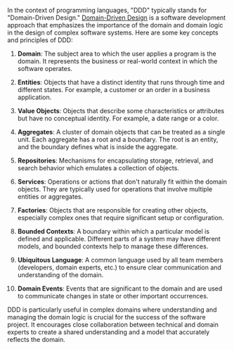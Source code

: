 
In the context of programming languages, "DDD" typically stands for "Domain-Driven Design." [Domain-Driven Design](https://en.wikipedia.org/wiki/Domain-driven_design) is a software development approach that emphasizes the importance of the domain and domain logic in the design of complex software systems. Here are some key concepts and principles of DDD:

1. **Domain**: The subject area to which the user applies a program is the domain. It represents the business or real-world context in which the software operates.

2. **Entities**: Objects that have a distinct identity that runs through time and different states. For example, a customer or an order in a business application.

3. **Value Objects**: Objects that describe some characteristics or attributes but have no conceptual identity. For example, a date range or a color.

4. **Aggregates**: A cluster of domain objects that can be treated as a single unit. Each aggregate has a root and a boundary. The root is an entity, and the boundary defines what is inside the aggregate.

5. **Repositories**: Mechanisms for encapsulating storage, retrieval, and search behavior which emulates a collection of objects.

6. **Services**: Operations or actions that don't naturally fit within the domain objects. They are typically used for operations that involve multiple entities or aggregates.

7. **Factories**: Objects that are responsible for creating other objects, especially complex ones that require significant setup or configuration.

8. **Bounded Contexts**: A boundary within which a particular model is defined and applicable. Different parts of a system may have different models, and bounded contexts help to manage these differences.

9. **Ubiquitous Language**: A common language used by all team members (developers, domain experts, etc.) to ensure clear communication and understanding of the domain.

10. **Domain Events**: Events that are significant to the domain and are used to communicate changes in state or other important occurrences.

DDD is particularly useful in complex domains where understanding and managing the domain logic is crucial for the success of the software project. It encourages close collaboration between technical and domain experts to create a shared understanding and a model that accurately reflects the domain. 
